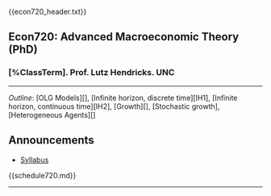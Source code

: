 {{econ720_header.txt}}

## Econ720: Advanced Macroeconomic Theory (PhD)

### [%ClassTerm]. Prof. Lutz Hendricks. UNC ###

-----------------

*Outline*: [OLG Models][], [Infinite horizon, discrete time][IH1], [Infinite horizon, continuous time][IH2], [Growth][], [Stochastic growth], [Heterogeneous Agents][]

## Announcements ##

* [Syllabus](syllabus720.html)


{{schedule720.md}}


-----------------


[inactive]: ../inactive_link.html



